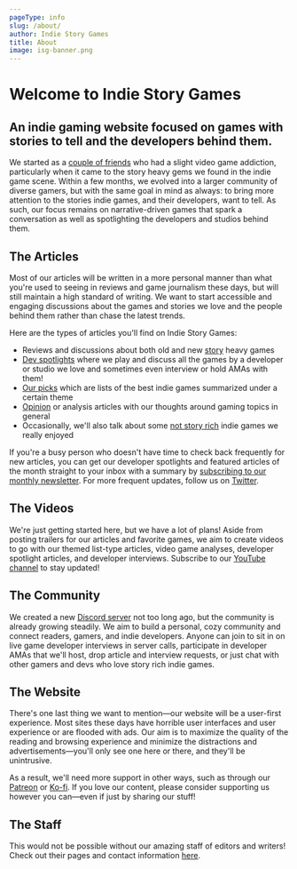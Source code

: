 ```yaml
---
pageType: info
slug: /about/
author: Indie Story Games
title: About
image: isg-banner.png
---
```


# Welcome to Indie Story Games

## An indie gaming website focused on games with stories to tell and the developers behind them.

We started as a <a href="/contact" class="animated-link">couple of friends</a> who had a slight video game addiction, particularly when it came to the story heavy gems we found in the indie game scene. Within a few months, we evolved into a larger community of diverse gamers, but with the same goal in mind as always: to bring more attention to the stories indie games, and their developers, want to tell. As such, our focus remains on narrative-driven games that spark a conversation as well as spotlighting the developers and studios behind them.

## The Articles

Most of our articles will be written in a more personal manner than what you're used to seeing in reviews and game journalism these days, but will still maintain a high standard of writing. We want to start accessible and engaging discussions about the games and stories we love and the people behind them rather than chase the latest trends.

Here are the types of articles you'll find on Indie Story Games:

- Reviews and discussions about both old and new [story][reviews] heavy games
- [Dev spotlights][spotlight] where we play and discuss all the games by a developer or studio we love and sometimes even interview or hold AMAs with them!
- [Our picks][our-picks] which are lists of the best indie games summarized under a certain theme
- [Opinion][opinion] or analysis articles with our thoughts around gaming topics in general
- Occasionally, we'll also talk about some [not story rich][genres] indie games we really enjoyed

If you're a busy person who doesn't have time to check back frequently for new articles, you can get our developer spotlights and featured articles of the month straight to your inbox with a summary by [subscribing to our monthly newsletter][newsletter]. For more frequent updates, follow us on [Twitter][twitter].

## The Videos

We're just getting started here, but we have a lot of plans! Aside from posting trailers for our articles and favorite games, we aim to create videos to go with our themed list-type articles, video game analyses, developer spotlight articles, and developer interviews. Subscribe to our [YouTube channel][youtube] to stay updated!

## The Community

We created a new [Discord server][discord] not too long ago, but the community is already growing steadily. We aim to build a personal, cozy community and connect readers, gamers, and indie developers. Anyone can join to sit in on live game developer interviews in server calls, participate in developer AMAs that we'll host, drop article and interview requests, or just chat with other gamers and devs who love story rich indie games.

## The Website

There's one last thing we want to mention&mdash;our website will be a user-first experience. Most sites these days have horrible user interfaces and user experience or are flooded with ads. Our aim is to maximize the quality of the reading and browsing experience and minimize the distractions and advertisements&mdash;you'll only see one here or there, and they'll be unintrusive.

As a result, we'll need more support in other ways, such as through our [Patreon][patreon] or [Ko-fi][ko-fi]. If you love our content, please consider supporting us however you can&mdash;even if just by sharing our stuff!

## The Staff

This would not be possible without our amazing staff of editors and writers! Check out their pages and contact information [here](/contact).

[info]: mailto:indiestorygames@gmail.com
[request]: mailto:indiestorygames@gmail.com
[ko-fi]: https://ko-fi.com/indiestorygames
[patreon]: https://patreon.com/indiestorygames
[spotlight]: /dev-spotlights
[reviews]: /reviews
[genres]: /genres
[our-picks]: /our-picks
[opinion]: /opinion
[youtube]: https://www.youtube.com/channel/UCGV03GbQtpPGfArbJHbZ3IQ
[discord]: https://discord.gg/PG2qkZf
[newsletter]: /subscribe
[twitter]: https://twitter.com/indiestorygames
